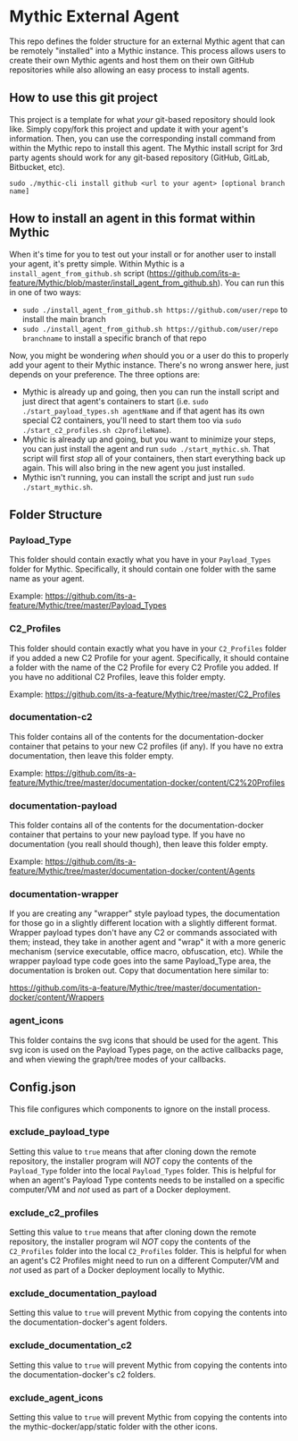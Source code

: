 # Mythic External Agent

This repo defines the folder structure for an external Mythic agent that can be remotely "installed" into a Mythic instance. This process allows users to create their own Mythic agents and host them on their own GitHub repositories while also allowing an easy process to install agents.

## How to use this git project

This project is a template for what _your_ git-based repository should look like. Simply copy/fork this project and update it with your agent's information. Then, you can use the corresponding install command from within the Mythic repo to install this agent. The Mythic install script for 3rd party agents should work for any git-based repository (GitHub, GitLab, Bitbucket, etc).

```
sudo ./mythic-cli install github <url to your agent> [optional branch name]
```


## How to install an agent in this format within Mythic

When it's time for you to test out your install or for another user to install your agent, it's pretty simple. Within Mythic is a `install_agent_from_github.sh` script (https://github.com/its-a-feature/Mythic/blob/master/install_agent_from_github.sh). You can run this in one of two ways:

* `sudo ./install_agent_from_github.sh https://github.com/user/repo` to install the main branch
* `sudo ./install_agent_from_github.sh https://github.com/user/repo branchname` to install a specific branch of that repo

Now, you might be wondering _when_ should you or a user do this to properly add your agent to their Mythic instance. There's no wrong answer here, just depends on your preference. The three options are:

* Mythic is already up and going, then you can run the install script and just direct that agent's containers to start (i.e. `sudo ./start_payload_types.sh agentName` and if that agent has its own special C2 containers, you'll need to start them too via `sudo ./start_c2_profiles.sh c2profileName`).
* Mythic is already up and going, but you want to minimize your steps, you can just install the agent and run `sudo ./start_mythic.sh`. That script will first _stop_ all of your containers, then start everything back up again. This will also bring in the new agent you just installed.
* Mythic isn't running, you can install the script and just run `sudo ./start_mythic.sh`. 


## Folder Structure

### Payload_Type

This folder should contain exactly what you have in your `Payload_Types` folder for Mythic. Specifically, it should contain one folder with the same name as your agent. 

Example: https://github.com/its-a-feature/Mythic/tree/master/Payload_Types

### C2_Profiles

This folder should contain exactly what you have in your `C2_Profiles` folder if you added a new C2 Profile for your agent. Specifically, it should containe a folder with the name of the C2 Profile for every C2 Profile you added. If you have no additional C2 Profiles, leave this folder empty.

Example: https://github.com/its-a-feature/Mythic/tree/master/C2_Profiles

### documentation-c2

This folder contains all of the contents for the documentation-docker container that petains to your new C2 profiles (if any). If you have no extra documentation, then leave this folder empty.

Example: https://github.com/its-a-feature/Mythic/tree/master/documentation-docker/content/C2%20Profiles

### documentation-payload

This folder contains all of the contents for the documentation-docker container that pertains to your new payload type. If you have no documentation (you reall should though), then leave this folder empty.

Example: https://github.com/its-a-feature/Mythic/tree/master/documentation-docker/content/Agents 

### documentation-wrapper

If you are creating any "wrapper" style payload types, the documentation for those go in a slightly different location with a slightly different format. Wrapper payload types don't have any C2 or commands associated with them; instead, they take in another agent and "wrap" it with a more generic mechanism (service executable, office macro, obfuscation, etc). While the wrapper payload type code goes into the same Payload_Type area, the documentation is broken out. Copy that documentation here similar to:

https://github.com/its-a-feature/Mythic/tree/master/documentation-docker/content/Wrappers

### agent_icons

This folder contains the svg icons that should be used for the agent. This svg icon is used on the Payload Types page, on the active callbacks page, and when viewing the graph/tree modes of your callbacks.

## Config.json

This file configures which components to ignore on the install process.

### exclude_payload_type

Setting this value to `true` means that after cloning down the remote repository, the installer program will _NOT_ copy the contents of the `Payload_Type` folder into the local `Payload_Types` folder. This is helpful for when an agent's Payload Type contents needs to be installed on a specific computer/VM and _not_ used as part of a Docker deployment.

### exclude_c2_profiles

Setting this value to `true` means that after cloning down the remote repository, the installer program wil _NOT_ copy the contents of the `C2_Profiles` folder into the local `C2_Profiles` folder. This is helpful for when an agent's C2 Profiles might need to run on a different Computer/VM and _not_ used as part of a Docker deployment locally to Mythic.

### exclude_documentation_payload

Setting this value to `true` will prevent Mythic from copying the contents into the documentation-docker's agent folders.

### exclude_documentation_c2

Setting this value to `true` will prevent Mythic from copying the contents into the documentation-docker's c2 folders.

### exclude_agent_icons

Setting this value to `true` will prevent Mythic from copying the contents into the mythic-docker/app/static folder with the other icons.
